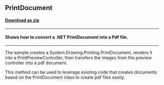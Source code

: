 ## PrintDocument
#### [Download as zip](https://grapecity.github.io/DownGit/#/home?url=https://github.com/GrapeCity/ComponentOne-WinForms-Samples/tree/master/NetFramework\Pdf\VB\PrintDocument)
____
#### Shows how to convert a .NET PrintDocument into a Pdf file.
____
The sample creates a System.Drawing.Printing.PrintDocument, renders it into a PrintPreviewController, then transfers the images from the preview controller into a pdf document.

This method can be used to leverage existing code that creates documents based on the PrintDocument class to create pdf files easily.
